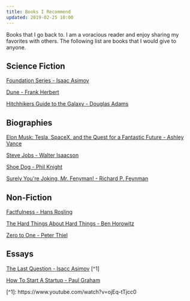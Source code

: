 ```yaml
---
title: Books I Recommend
updated: 2019-02-25 10:00
---
```


Books that I go back to. I am a voracious reader and enjoy sharing my favorites with others. The following list are books that I would give to anyone. 

## Science Fiction

[Foundation Series - Isaac Asimov](https://www.amazon.com/Foundation-Isaac-Asimov/dp/0553293354)

[Dune - Frank Herbert](https://www.amazon.com/Dune-Frank-Herbert/dp/0441172717)

[Hitchhikers Guide to the Galaxy  - Douglas Adams](https://www.amazon.com/Hitchhikers-Guide-Galaxy-Douglas-Adams/dp/0345391802)

## Biographies

[Elon Musk: Tesla, SpaceX, and the Quest for a Fantastic Future - Ashley Vance](https://www.amazon.com/Elon-Musk-SpaceX-Fantastic-Future-ebook/dp/B00KVI76ZS)

[Steve Jobs - Walter Isaacson](https://www.amazon.com/Steve-Jobs-Walter-Isaacson/dp/1451648537)

[Shoe Dog - Phil Knight](https://www.amazon.com/Shoe-Dog-Phil-Knight/dp/1508211809)

[Surely You're Joking, Mr. Fenyman! - Richard P. Feynman](https://www.amazon.com/Surely-Feynman-Adventures-Curious-Character/dp/0393316041)

## Non-Fiction

[Factfulness - Hans Rosling](https://www.amazon.com/Factfulness-Reasons-World-Things-Better/dp/1250107814)

[The Hard Things About Hard Things - Ben Horowitz](https://www.amazon.com/Hard-Thing-About-Things-Building/dp/0062273205)

[Zero to One - Peter Thiel](https://www.amazon.com/Zero-One-Notes-Startups-Future/dp/0804139296/ref=pd_lpo_sbs_14_t_1?_encoding=UTF8&psc=1&refRID=QFFV2636PSDV2HJ42FH4)

## Essays

[The Last Question - Isacc Asimov](https://www.physics.princeton.edu/ph115/LQ.pdf) [^1]

[How To Start A Startup - Paul Graham](http://www.paulgraham.com/start.html)


<div class="divider"></div>
[^1]: https://www.youtube.com/watch?v=ojEq-tTjcc0
